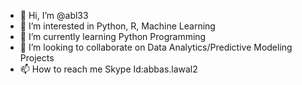 - 👋 Hi, I’m @abl33
- 👀 I’m interested in Python, R, Machine Learning 
- 🌱 I’m currently learning Python Programming
- 💞️ I’m looking to collaborate on Data Analytics/Predictive Modeling Projects
- 📫 How to reach me Skype Id:abbas.lawal2

<!---
abl33/abl33 is a ✨ special ✨ repository because its `README.md` (this file) appears on your GitHub profile.
You can click the Preview link to take a look at your changes.
--->
